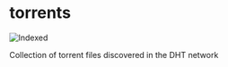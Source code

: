 torrents 
========
![Indexed](https://img.shields.io/badge/indexed-187481-blue)

Collection of torrent files discovered in the DHT network
